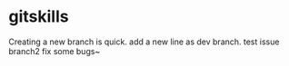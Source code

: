 # gitskills
Creating a new branch is quick.
add a new line as dev branch.
test issue branch2
fix some bugs~